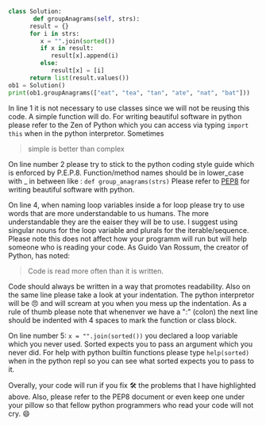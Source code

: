 ```python
class Solution:
       def groupAnagrams(self, strs):
      result = {}
      for i in strs:
         x = "".join(sorted())
         if x in result:
            result[x].append(i)
         else:
            result[x] = [i]
      return list(result.values())
ob1 = Solution()
print(ob1.groupAnagrams(["eat", "tea", "tan", "ate", "nat", "bat"]))

```
In line 1 it is not necessary to use classes since we will not be reusing this code. A simple function will do. For writing beautiful
software in python please refer to the Zen of Python which you can access via typing `import this` when in the python interpretor. Sometimes
> simple is better than complex

On line number 2 please try to stick to the python coding style guide which is enforced by P.E.P.8. Function/method names 
should be in lower_case with _ in between like : ```def group_anagrams(strs)``` Please refer to [PEP8](https://peps.python.org/pep-0008/)
for writing beautiful software with python.

On line 4, when naming loop variables inside a for loop please try to use words that are more understandable to us humans. The more understandable
they are the eaiser they will be to use. I suggest using singular nouns  for the loop variable and plurals for the iterable/sequence. Please 
note this does not affect how your programm will run but will help someone who is reading your code. As Guido Van Rossum, the creator of Python,
has noted:

> Code is read more often than it is written. 

Code should always be written in a way that promotes readability.  Also on the same line please take a look at your indentation. The python 
interpretor will be :angry: and will scream at you when you mess up the indentation. As a rule of thumb please note that whenenver we have a ":" (colon) the next line
should be indented with 4 spaces to mark the function or class  block.

On line number 5: `x = "".join(sorted())` you declared a loop variable which you never used. Sorted expects you to pass an argument which you never did. For help 
with python builtin functions please type `help(sorted)` when in the python repl so you can see what sorted expects you to pass to it.

Overally, your code will run if you fix :hammer_and_wrench: the problems that I have highlighted above. Also, please refer to the PEP8 document or even keep
one under your pillow so that fellow python programmers who read your code will not cry. :smile:
